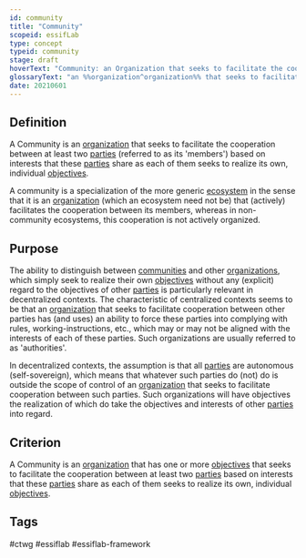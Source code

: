 ```yaml
---
id: community
title: "Community"
scopeid: essifLab
type: concept
typeid: community
stage: draft
hoverText: "Community: an Organization that seeks to facilitate the cooperation between at least two Parties (its 'members') based on interests that these Parties share as each of them seeks to realize its own, individual Objectives."
glossaryText: "an %%organization^organization%% that seeks to facilitate the cooperation between at least two %%parties^party%%  (its 'members') based on interests that these %%parties^party%% share as each of them seeks to realize its own, individual %%objectives^objective%%"
date: 20210601
---
```


## Definition
A Community is an [organization](organization) that seeks to facilitate the cooperation between at least two [parties](party) (referred to as its 'members') based on interests that these [parties](party) share as each of them seeks to realize its own, individual [objectives](objective).

A community is a specialization of the more generic [ecosystem](ecosystem) in the sense that it is an [organization](organization) (which an ecosystem need not be) that (actively) facilitates the cooperation between its members, whereas in non-community ecosystems, this cooperation is not actively organized.

## Purpose
The ability to distinguish between [communities](community) and other [organizations](organization), which simply seek to realize their own [objectives](objective) without any (explicit) regard to the objectives of other [parties](party) is particularly relevant in decentralized contexts. The characteristic of centralized contexts seems to be that an [organization](organization) that seeks to facilitate cooperation between other parties has (and uses) an ability to force these parties into complying with rules, working-instructions, etc., which may or may not be aligned with the interests of each of these parties. Such organizations are usually referred to as 'authorities'.

In decentralized contexts, the assumption is that all [parties](party) are autonomous (self-sovereign), which means that whatever such parties do (not) do is outside the scope of control of an [organization](organization) that seeks to facilitate cooperation between such parties. Such organizations will have objectives the realization of which do take the objectives and interests of other [parties](party) into regard.

## Criterion
A Community is an [organization](organization) that has one or more [objectives](objective) that seeks to facilitate the cooperation between at least two [parties](party) based on interests that these [parties](party) share as each of them seeks to realize its own, individual [objectives](objective).

## Tags
#ctwg #essiflab #essiflab-framework